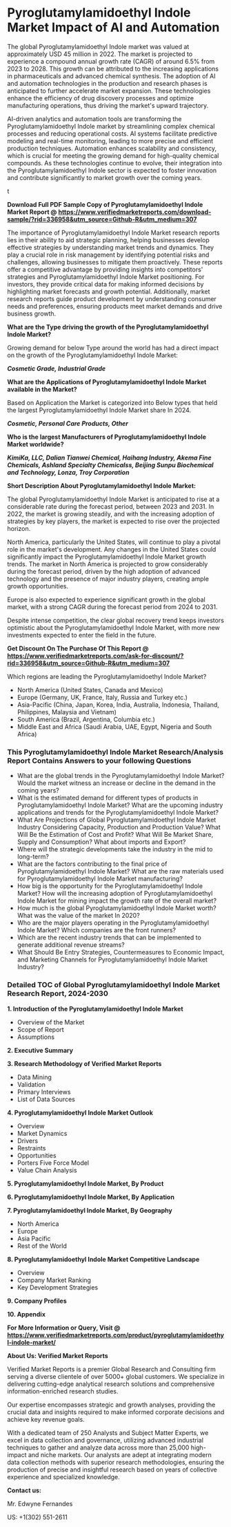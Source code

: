 <meta name="title" content="Global Pyroglutamylamidoethyl Indole Market Impact of AI and Automation"><meta name="description" content="The global Pyroglutamylamidoethyl Indole market was valued at approximately USD 45 million in 2022. The market is projected to experience a compound annual growth rate"><meta name="title" content="Pyroglutamylamidoethyl Indole Market Size, Share, Scope, Trends, Growth, Opportunities, Analysis, Forecast"><h1>Pyroglutamylamidoethyl Indole Market Impact of AI and Automation</h1><p>The global Pyroglutamylamidoethyl Indole market was valued at approximately USD 45 million in 2022. The market is projected to experience a compound annual growth rate (CAGR) of around 6.5% from 2023 to 2028. This growth can be attributed to the increasing applications in pharmaceuticals and advanced chemical synthesis. The adoption of AI and automation technologies in the production and research phases is anticipated to further accelerate market expansion. These technologies enhance the efficiency of drug discovery processes and optimize manufacturing operations, thus driving the market's upward trajectory.</p><p>AI-driven analytics and automation tools are transforming the Pyroglutamylamidoethyl Indole market by streamlining complex chemical processes and reducing operational costs. AI systems facilitate predictive modeling and real-time monitoring, leading to more precise and efficient production techniques. Automation enhances scalability and consistency, which is crucial for meeting the growing demand for high-quality chemical compounds. As these technologies continue to evolve, their integration into the Pyroglutamylamidoethyl Indole sector is expected to foster innovation and contribute significantly to market growth over the coming years.</p>t</p><p id="" class=""><strong>Download Full PDF Sample Copy of Pyroglutamylamidoethyl Indole Market Report @ <a href="https://www.verifiedmarketreports.com/download-sample/?rid=336958&utm_source=Github-R&utm_medium=307" target="_blank">https://www.verifiedmarketreports.com/download-sample/?rid=336958&utm_source=Github-R&utm_medium=307</a></strong></p><p>The importance of&nbsp;Pyroglutamylamidoethyl Indole Market research reports lies in their ability to aid strategic planning, helping businesses develop effective strategies by understanding market trends and dynamics. They play a crucial role in risk management by identifying potential risks and challenges, allowing businesses to mitigate them proactively. These reports offer a competitive advantage by providing insights into competitors' strategies and Pyroglutamylamidoethyl Indole Market positioning. For investors, they provide critical data for making informed decisions by highlighting market forecasts and growth potential. Additionally, market research reports guide product development by understanding consumer needs and preferences, ensuring products meet market demands and drive business growth.</p><p><strong>What are the&nbsp;Type driving the growth of the Pyroglutamylamidoethyl Indole Market?</strong></p><p id="" class="">Growing demand for below Type around the world has had a direct impact on the growth of the Pyroglutamylamidoethyl Indole Market:</p><em><strong>Cosmetic Grade, Industrial Grade</strong></em></p><strong>What are the&nbsp;Applications&nbsp;of Pyroglutamylamidoethyl Indole Market available in the Market?</strong></p><p id="" class="">Based on Application the Market is categorized into Below types that held the largest Pyroglutamylamidoethyl Indole Market share In 2024.</p><em><strong>Cosmetic, Personal Care Products, Other</strong></em></p><strong>Who is the largest Manufacturers of Pyroglutamylamidoethyl Indole Market worldwide?</strong></p><p><em><strong>KimiKa, LLC, Dalian Tianwei Chemical, Haihang Industry, Akema Fine Chemicals, Ashland Specialty Chemicalss, Beijing Sunpu Biochemical and Technology, Lonza, Troy Corporation</strong></em></p><p id="" class=""><strong>Short Description About Pyroglutamylamidoethyl Indole Market:</strong></p><p>The global Pyroglutamylamidoethyl Indole Market is anticipated to rise at a considerable rate during the forecast period, between 2023 and 2031. In 2022, the market is growing steadily, and with the increasing adoption of strategies by key players, the market is expected to rise over the projected horizon.</p><p>North America, particularly the United States, will continue to play a pivotal role in the market's development. Any changes in the United States could significantly impact the Pyroglutamylamidoethyl Indole Market growth trends. The market in North America is projected to grow considerably during the forecast period, driven by the high adoption of advanced technology and the presence of major industry players, creating ample growth opportunities.</p><p>Europe is also expected to experience significant growth in the global market, with a strong CAGR during the forecast period from 2024 to 2031.</p><p>Despite intense competition, the clear global recovery trend keeps investors optimistic about the Pyroglutamylamidoethyl Indole Market, with more new investments expected to enter the field in the future.</p><p id="" class=""><strong>Get Discount On The Purchase Of This Report @ <a href="https://www.verifiedmarketreports.com/ask-for-discount/?rid=336958&utm_source=Github-R&utm_medium=307" target="_blank">https://www.verifiedmarketreports.com/ask-for-discount/?rid=336958&utm_source=Github-R&utm_medium=307</a></strong></p>Which regions are leading the Pyroglutamylamidoethyl Indole Market?</p><ul><li>North America (United States, Canada and Mexico)</li><li>Europe (Germany, UK, France, Italy, Russia and Turkey etc.)</li><li>Asia-Pacific (China, Japan, Korea, India, Australia, Indonesia, Thailand, Philippines, Malaysia and Vietnam)</li><li>South America (Brazil, Argentina, Columbia etc.)</li><li>Middle East and Africa (Saudi Arabia, UAE, Egypt, Nigeria and South Africa)</li></ul><h3 id="" class="">This Pyroglutamylamidoethyl Indole Market Research/Analysis Report Contains Answers to your following Questions</h3><ul><li>What are the global trends in the Pyroglutamylamidoethyl Indole Market? Would the market witness an increase or decline in the demand in the coming years?</li><li>What is the estimated demand for different types of products in Pyroglutamylamidoethyl Indole Market? What are the upcoming industry applications and trends for the Pyroglutamylamidoethyl Indole Market?</li><li>What Are Projections of Global Pyroglutamylamidoethyl Indole Market Industry Considering Capacity, Production and Production Value? What Will Be the Estimation of Cost and Profit? What Will Be Market Share, Supply and Consumption? What about imports and Export?</li><li>Where will the strategic developments take the industry in the mid to long-term?</li><li>What are the factors contributing to the final price of Pyroglutamylamidoethyl Indole Market? What are the raw materials used for Pyroglutamylamidoethyl Indole Market manufacturing?</li><li>How big is the opportunity for the Pyroglutamylamidoethyl Indole Market? How will the increasing adoption of Pyroglutamylamidoethyl Indole Market for mining impact the growth rate of the overall market?</li><li>How much is the global Pyroglutamylamidoethyl Indole Market worth? What was the value of the market In 2020?</li><li>Who are the major players operating in the Pyroglutamylamidoethyl Indole Market? Which companies are the front runners?</li><li>Which are the recent industry trends that can be implemented to generate additional revenue streams?</li><li>What Should Be Entry Strategies, Countermeasures to Economic Impact, and Marketing Channels for Pyroglutamylamidoethyl Indole Market Industry?</li></ul><h3 id="" class="">Detailed TOC of Global Pyroglutamylamidoethyl Indole Market Research Report, 2024-2030</h3><p id="" class=""><strong>1. Introduction of the Pyroglutamylamidoethyl Indole Market</strong></p><ul><li>Overview of the Market</li><li>Scope of Report</li><li>Assumptions</li></ul><p id="" class=""><strong>2. Executive Summary</strong></p><p id="" class=""><strong>3. Research Methodology of Verified Market Reports</strong></p><ul><li>Data Mining</li><li>Validation</li><li>Primary Interviews</li><li>List of Data Sources</li></ul><p id="" class=""><strong>4. Pyroglutamylamidoethyl Indole Market Outlook</strong></p><ul><li>Overview</li><li>Market Dynamics</li><li>Drivers</li><li>Restraints</li><li>Opportunities</li><li>Porters Five Force Model</li><li>Value Chain Analysis</li></ul><p id="" class=""><strong>5. Pyroglutamylamidoethyl Indole Market, By Product</strong></p><p id="" class=""><strong>6. Pyroglutamylamidoethyl Indole Market, By Application</strong></p><p id="" class=""><strong>7. Pyroglutamylamidoethyl Indole Market, By Geography</strong></p><ul><li>North America</li><li>Europe</li><li>Asia Pacific</li><li>Rest of the World</li></ul><p id="" class=""><strong>8. Pyroglutamylamidoethyl Indole Market Competitive Landscape</strong></p><ul><li>Overview</li><li>Company Market Ranking</li><li>Key Development Strategies</li></ul><p id="" class=""><strong>9. Company Profiles</strong></p><p id="" class=""><strong>10. Appendix</strong></p><p id="" class=""><strong>For More Information or Query, Visit @ <a href="https://www.verifiedmarketreports.com/product/pyroglutamylamidoethyl-indole-market/" target="_blank">https://www.verifiedmarketreports.com/product/pyroglutamylamidoethyl-indole-market/</a></strong></p><p id="" class=""><strong>About Us: Verified Market Reports</strong></p><p id="" class="">Verified Market Reports is a premier Global Research and Consulting firm serving a diverse clientele of over 5000+ global customers. We specialize in delivering cutting-edge analytical research solutions and comprehensive information-enriched research studies.</p><p id="" class="">Our expertise encompasses strategic and growth analyses, providing the crucial data and insights required to make informed corporate decisions and achieve key revenue goals.</p><p id="" class="">With a dedicated team of 250 Analysts and Subject Matter Experts, we excel in data collection and governance, utilizing advanced industrial techniques to gather and analyze data across more than 25,000 high-impact and niche markets. Our analysts are adept at integrating modern data collection methods with superior research methodologies, ensuring the production of precise and insightful research based on years of collective experience and specialized knowledge.</p><p id="" class=""><strong>Contact us:</strong></p><p id="" class="">Mr. Edwyne Fernandes</p><p id="" class="">US: +1(302) 551-2611</p>